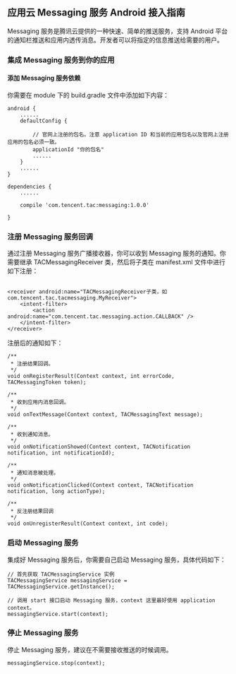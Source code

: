 
## 应用云 Messaging 服务 Android 接入指南

Messaging 服务是腾讯云提供的一种快速、简单的推送服务，支持 Android 平台的通知栏推送和应用内透传消息。开发者可以将指定的信息推送给需要的用户。


### 集成 Messaging 服务到你的应用

#### 添加 Messaging 服务依赖

你需要在 module 下的 build.gradle 文件中添加如下内容：

```
android {
    ......
    defaultConfig {

        // 官网上注册的包名。注意 application ID 和当前的应用包名以及官网上注册应用的包名必须一致。
        applicationId "你的包名"
        ......
    }
    ......
}

dependencies {
    ......

    compile 'com.tencent.tac:messaging:1.0.0'

}

```

### 注册 Messaging 服务回调

通过注册 Messaging 服务广播接收器，你可以收到 Messaging 服务的通知。你需要继承 TACMessagingReceiver 类，然后将子类在 manifest.xml 文件中进行如下注册：

```

<receiver android:name="TACMessagingReceiver子类，如com.tencent.tac.tacmessaging.MyReceiver">
	<intent-filter>
	    <action android:name="com.tencent.tac.messaging.action.CALLBACK" />
	</intent-filter>
</receiver>

```

注册后的通知如下：

```
/**
 * 注册结果回调。
 */
void onRegisterResult(Context context, int errorCode, TACMessagingToken token);

/**
 * 收到应用内消息回调。
 */
void onTextMessage(Context context, TACMessagingText message);

/**
 * 收到通知消息。
 */
void onNotificationShowed(Context context, TACNotification notification, int notificationId);

/**
 * 通知消息被处理。
 */
void onNotificationClicked(Context context, TACNotification notification, long actionType);

/**
 * 反注册结果回调
 */
void onUnregisterResult(Context context, int code);

```

### 启动 Messaging 服务

集成好 Messaging 服务后，你需要自己启动 Messaging 服务，具体代码如下：

```
// 首先获取 TACMessagingService 实例
TACMessagingService messagingService = TACMessagingService.getInstance();

// 调用 start 接口启动 Messaging 服务，context 这里最好使用 application context。
messagingService.start(context);

```

### 停止 Messaging 服务

停止 Messaging 服务，建议在不需要接收推送的时候调用。

```
messagingService.stop(context);

```

